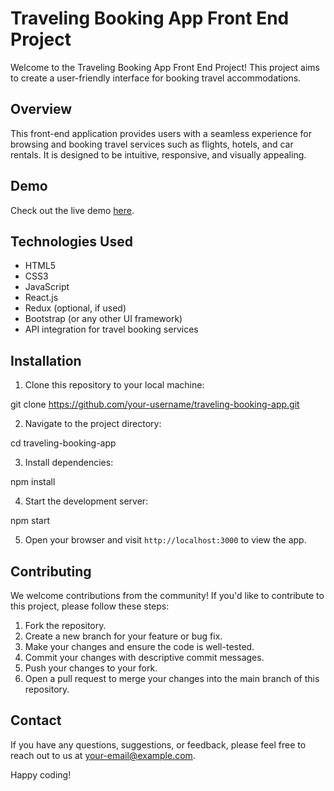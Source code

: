 # Traveling Booking App Front End Project

Welcome to the Traveling Booking App Front End Project! This project aims to create a user-friendly interface for booking travel accommodations.

## Overview

This front-end application provides users with a seamless experience for browsing and booking travel services such as flights, hotels, and car rentals. It is designed to be intuitive, responsive, and visually appealing.

## Demo

Check out the live demo [here](https://travelingproj.netlify.app).

## Technologies Used

- HTML5
- CSS3
- JavaScript
- React.js
- Redux (optional, if used)
- Bootstrap (or any other UI framework)
- API integration for travel booking services

## Installation

1. Clone this repository to your local machine:

git clone https://github.com/your-username/traveling-booking-app.git


2. Navigate to the project directory:

cd traveling-booking-app

3. Install dependencies:

npm install

4. Start the development server:

npm start



5. Open your browser and visit `http://localhost:3000` to view the app.

## Contributing

We welcome contributions from the community! If you'd like to contribute to this project, please follow these steps:

1. Fork the repository.
2. Create a new branch for your feature or bug fix.
3. Make your changes and ensure the code is well-tested.
4. Commit your changes with descriptive commit messages.
5. Push your changes to your fork.
6. Open a pull request to merge your changes into the main branch of this repository.

## Contact

If you have any questions, suggestions, or feedback, please feel free to reach out to us at [your-email@example.com](mailto:your-email@example.com).

Happy coding!
